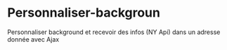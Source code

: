 # Personnaliser-backgroun
Personnaliser background et recevoir des infos (NY Api) dans un adresse donnée avec Ajax 
